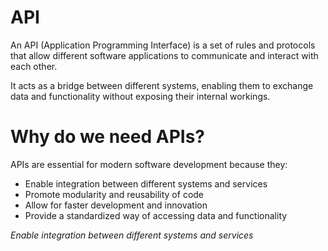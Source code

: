 # API

An API (Application Programming Interface) is a set of rules and protocols that allow different software applications to communicate and interact with each other. 

It acts as a bridge between different systems, enabling them to exchange data and functionality without exposing their internal workings.

# Why do we need APIs?

APIs are essential for modern software development because they:

- Enable integration between different systems and services
- Promote modularity and reusability of code
- Allow for faster development and innovation
- Provide a standardized way of accessing data and functionality

_Enable integration between different systems and services_
